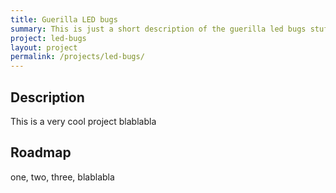 ```yaml
---
title: Guerilla LED bugs
summary: This is just a short description of the guerilla led bugs stuff
project: led-bugs
layout: project
permalink: /projects/led-bugs/
---
```


## Description
This is a very cool project blablabla

## Roadmap
one, two, three, blablabla

